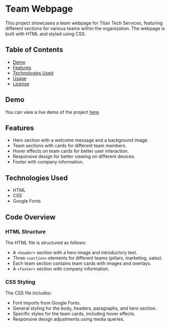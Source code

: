 # Team Webpage

This project showcases a team webpage for Titan Tech Services, featuring different sections for various teams within the organization. The webpage is built with HTML and styled using CSS.

## Table of Contents
- [Demo](#demo)
- [Features](#features)
- [Technologies Used](#technologies-used)
- [Usage](#usage)
- [License](#license)

## Demo
You can view a live demo of the project [here](https://t-rexultimate.github.io/Web-Dev-Task/).


## Features
- Hero section with a welcome message and a background image.
- Team sections with cards for different team members.
- Hover effects on team cards for better user interaction.
- Responsive design for better viewing on different devices.
- Footer with company information.

## Technologies Used
- HTML
- CSS
- Google Fonts

## Code Overview

### HTML Structure

The HTML file is structured as follows:
- A `<header>` section with a hero image and introductory text.
- Three `<section>` elements for different teams (pillars, marketing, sales).
- Each team section contains team cards with images and overlays.
- A `<footer>` section with company information.

### CSS Styling

The CSS file includes:
- Font imports from Google Fonts.
- General styling for the body, headers, paragraphs, and hero section.
- Specific styles for the team cards, including hover effects.
- Responsive design adjustments using media queries.

